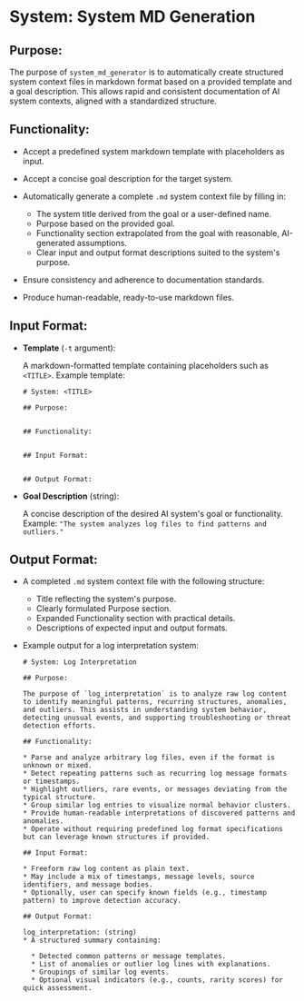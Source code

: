 # System: System MD Generation

## Purpose:

The purpose of `system_md_generator` is to automatically create structured system context files in markdown format based on a provided template and a goal description. This allows rapid and consistent documentation of AI system contexts, aligned with a standardized structure.

## Functionality:

* Accept a predefined system markdown template with placeholders as input.
* Accept a concise goal description for the target system.
* Automatically generate a complete `.md` system context file by filling in:

  * The system title derived from the goal or a user-defined name.
  * Purpose based on the provided goal.
  * Functionality section extrapolated from the goal with reasonable, AI-generated assumptions.
  * Clear input and output format descriptions suited to the system's purpose.
* Ensure consistency and adherence to documentation standards.
* Produce human-readable, ready-to-use markdown files.

## Input Format:

* **Template** (`-t` argument):

  A markdown-formatted template containing placeholders such as `<TITLE>`.
  Example template:

  ```
  # System: <TITLE>

  ## Purpose:


  ## Functionality:


  ## Input Format:


  ## Output Format:
  ```

* **Goal Description** (string):

  A concise description of the desired AI system's goal or functionality.
  Example:
  `"The system analyzes log files to find patterns and outliers."`

## Output Format:

* A completed `.md` system context file with the following structure:

  * Title reflecting the system's purpose.
  * Clearly formulated Purpose section.
  * Expanded Functionality section with practical details.
  * Descriptions of expected input and output formats.
* Example output for a log interpretation system:

  ```
  # System: Log Interpretation

  ## Purpose:

  The purpose of `log_interpretation` is to analyze raw log content to identify meaningful patterns, recurring structures, anomalies, and outliers. This assists in understanding system behavior, detecting unusual events, and supporting troubleshooting or threat detection efforts.

  ## Functionality:

  * Parse and analyze arbitrary log files, even if the format is unknown or mixed.
  * Detect repeating patterns such as recurring log message formats or timestamps.
  * Highlight outliers, rare events, or messages deviating from the typical structure.
  * Group similar log entries to visualize normal behavior clusters.
  * Provide human-readable interpretations of discovered patterns and anomalies.
  * Operate without requiring predefined log format specifications but can leverage known structures if provided.

  ## Input Format:

  * Freeform raw log content as plain text.
  * May include a mix of timestamps, message levels, source identifiers, and message bodies.
  * Optionally, user can specify known fields (e.g., timestamp pattern) to improve detection accuracy.

  ## Output Format:

  log_interpretation: (string)
  * A structured summary containing:

    * Detected common patterns or message templates.
    * List of anomalies or outlier log lines with explanations.
    * Groupings of similar log events.
    * Optional visual indicators (e.g., counts, rarity scores) for quick assessment.
  ```
